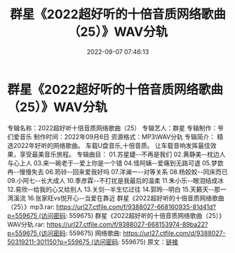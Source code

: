 ﻿---
title: 群星《2022超好听的十倍音质网络歌曲（25）》WAV分轨
date: 2022-09-07 07:46:13
categories: WAV车载音乐、镜像
tags: 华语中文
---
# 群星《2022超好听的十倍音质网络歌曲（25）》WAV分轨

专辑名称：2022超好听十倍音质网络歌曲（25）
专辑艺人：群星
专辑制作：爷们爱音乐
制作时间：2022年09月6日
资源格式：MP3\WAV分轨
专辑简介：
精选2022年好听的网络歌曲。
车载U盘音乐,十倍音质。
让车载音响发挥最佳效果，享受最美音乐旅程。
专辑曲目：
01.苏星婕--不再是我们
02.黄静美--枕边人与心上人
03.来一碗老于--爱上你是一个错
04.怪阿姨--爱痛到无路可退
05.梦歆冉--慢慢失去
06.筠铃--回来爱我好吗
07.洋澜一--对等关系
08.杨姣姣--同床而已
09.小阿七--长大成人
10.季彦霖--不打扰是我最后的温柔
11.朱小乐--眼泪结成冰
12.易欣--给我的心又给别人
13.关剑--半生忆过往
14.郭玲--明白
15.天籁天--那一湾溪流
16.张家旺vs悦开心--当爱在靠近
群星《2022超好听的十倍音质网络歌曲（25）》mp3.rar: https://url27.ctfile.com/f/9388027-668160935-81d41d?p=559675 (访问密码:
559675)
群星《2022超好听的十倍音质网络歌曲（25）》WAV分轨.rar: https://url27.ctfile.com/f/9388027-668153974-89ba22?p=559675 (访问密码:
559675)
网络歌曲: https://url27.ctfile.com/d/9388027-50319211-301150?p=559675 (访问密码:
559675)
原文：[链接](https://blog.sina.com.cn/s/blog_1647c7e7601030za4.html)